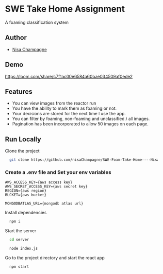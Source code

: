 
# SWE Take Home Assignment

A foaming classification system

 
## Author

- [Nisa Champagne](https://github.com/nisaChampagne)


## Demo

https://loom.com/share/c7f1ac00e6584a60bae034509af0ede2


## Features

- You can view images from the reactor run
- You have the ability to mark them as foaming or not.
- Your decisions are stored for the next time I use the app.
- You can filter by foaming, non-foaming and unclassified / all images.
- Pagination has been incorporated to allow 50 images on each page.


## Run Locally

Clone the project

```bash
  git clone https://github.com/nisaChampagne/SWE-Foam-Take-Home----Nisa.git
```

### Create a .env file and Set your env variables 

```
AWS_ACCESS_KEY={aws access key}
AWS_SECRET_ACCESS_KEY={aws secret key}
REGION={aws region}
BUCKET={aws bucket}

MONGODBATLAS_URL={mongodb atlas url}
```

Install dependencies

```bash
  npm i
```

Start the server

```bash
  cd server

  node index.js
```

Go to the project directory and start the react app

```bash
  npm start
```

